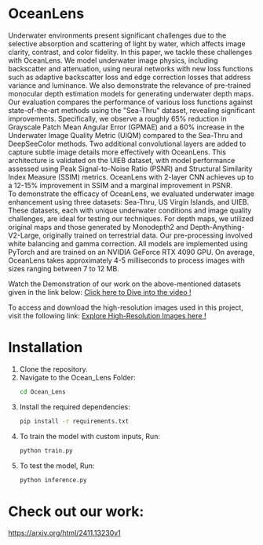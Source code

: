 # OceanLens 

Underwater environments present significant challenges due to the selective absorption and scattering of light by water, which affects image clarity, contrast, and color fidelity. In this paper, we tackle these challenges with OceanLens. We model underwater image physics, including backscatter and attenuation, using neural networks with new loss functions such as adaptive backscatter loss and edge correction losses that address variance and luminance. We also demonstrate the relevance of pre-trained monocular depth estimation models for generating underwater depth maps. Our evaluation compares the performance of various loss functions against state-of-the-art methods using the "Sea-Thru" dataset, revealing significant improvements. Specifically, we observe a roughly 65% reduction in Grayscale Patch Mean Angular Error (GPMAE) and a 60% increase in the Underwater Image Quality Metric (UIQM) compared to the Sea-Thru and DeepSeeColor methods. Two additional convolutional layers are added to capture subtle image details more effectively with OceanLens. This architecture is validated on the UIEB dataset, with model performance assessed using Peak Signal-to-Noise Ratio (PSNR) and Structural Similarity Index Measure (SSIM) metrics. OceanLens with 2-layer CNN achieves up to a 12-15% improvement in SSIM and a marginal improvement in PSNR.   
To demonstrate the efficacy of OceanLens, we evaluated underwater image enhancement using three datasets: Sea-Thru, US Virgin Islands, and UIEB. These datasets, each with unique underwater conditions and image quality challenges, are ideal for testing our techniques. For depth maps, we utilized original maps and those generated by Monodepth2 and Depth-Anything-V2-Large, originally trained on terrestrial data. Our pre-processing involved white balancing and gamma correction. All models are implemented using PyTorch and are trained on an NVIDIA GeForce RTX 4090 GPU. On average, OceanLens takes approximately 4-5 milliseconds to process images with sizes ranging between 7 to 12 MB.  

Watch the Demonstration of our work on the above-mentioned datasets given in the  link below: [Click here to Dive into the video !](https://drive.google.com/drive/folders/1ekX5J3ZiYKjqTK49yKgqYoCv-ASneabM?usp=sharing)  

To access and download the high-resolution images used in this project, visit the following link: [Explore High-Resolution Images here !](https://drive.google.com/drive/folders/1qQ6tYtNdvts17eMQOew_XH8ubdNWu5ZG)


# Installation
1. Clone the repository.
2. Navigate to the Ocean_Lens Folder:
   ```bash
   cd Ocean_Lens
4. Install the required dependencies:
   ```bash
   pip install -r requirements.txt
5. To train the model with custom inputs, Run:
    ```bash
   python train.py
6. To test the model, Run:
   ```bash
   python inference.py

# Check out our work: 
   https://arxiv.org/html/2411.13230v1

